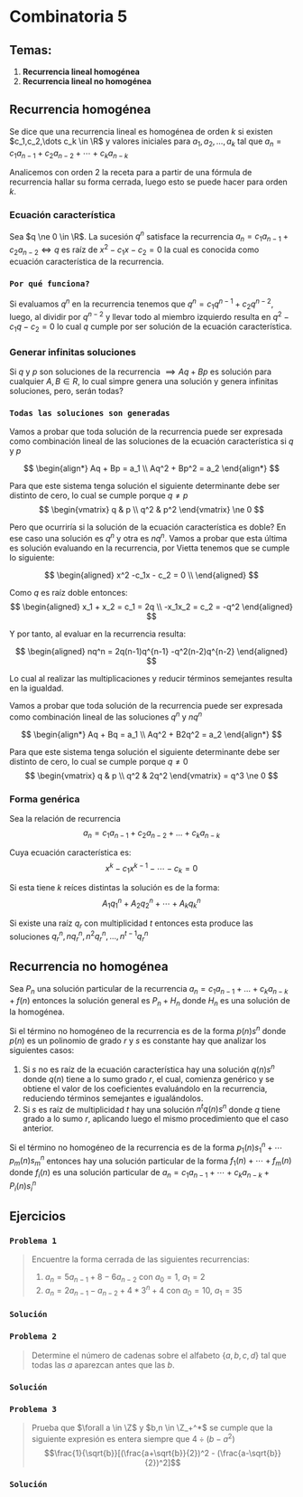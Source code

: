 # Combinatoria 5

## Temas:
1. **Recurrencia lineal homogénea**
2. **Recurrencia lineal no homogénea**

## Recurrencia homogénea
Se dice que una recurrencia lineal es homogénea  de orden $k$ si existen $c_1,c_2,\dots c_k \in \R$ y valores iniciales para $a_1,a_2,\dots,a_k$ tal que $a_n = c_1a_{n-1} + c_2a_{n-2} + \cdots + c_ka_{n-k}$

Analicemos con orden 2 la receta para a partir de una fórmula de recurrencia hallar su forma cerrada, luego esto se puede hacer para orden $k$.

### Ecuación característica
Sea $q \ne 0 \in \R$. La sucesión $q^n$ satisface la recurrencia $a_n = c_1a_{n-1} + c_2a_{n-2} \iff q$ es raíz de $x^2 - c_1x - c_2 = 0$ la cual es conocida como ecuación característica de la recurrencia.

### `Por qué funciona?`
Si evaluamos $q^n$ en la recurrencia tenemos que $q^n = c_1q^{n-1} + c_2q^{n-2}$, luego, al dividir por $q^{n-2}$ y llevar todo al miembro izquierdo resulta en $q^2 - c_1q - c_2 = 0$ lo cual $q$ cumple por ser solución de la ecuación característica.

### Generar infinitas soluciones
Si $q$ y $p$ son soluciones de la recurrencia $\implies Aq + Bp$ es solución para cualquier $A,B \in R$, lo cual simpre genera una solución y genera infinitas soluciones, pero, serán todas?

### `Todas las soluciones son generadas`
Vamos a probar que toda solución de la recurrencia puede ser expresada como combinación lineal de las soluciones de la ecuación característica si $q$ y $p$

$$
\begin{align*}
Aq   + Bp   = a_1 \\
Aq^2 + Bp^2 = a_2
\end{align*}
$$

Para que este sistema tenga solución el siguiente determinante debe ser distinto de cero, lo cual se cumple porque $q \ne p$
$$
\begin{vmatrix}
q   & p  \\
q^2 & p^2
\end{vmatrix}
\ne 0
$$

Pero que ocurriría si la solución de la ecuación característica es doble? En ese caso una solución es $q^n$ y otra es $nq^n$. Vamos a probar que esta última es solución evaluando en la recurrencia, por Vietta tenemos que se cumple lo siguiente:

$$
\begin{aligned}
    x^2 -c_1x - c_2 = 0 \\
\end{aligned}
$$

Como $q$ es raíz doble entonces:
$$
\begin{aligned}
    x_1 + x_2 = c_1 = 2q \\
    -x_1x_2 = c_2 = -q^2
\end{aligned}
$$

Y por tanto, al evaluar en la recurrencia resulta:

$$
\begin{aligned}
nq^n = 2q(n-1)q^{n-1} -q^2(n-2)q^{n-2}
\end{aligned}
$$

Lo cual al realizar las multiplicaciones y reducir términos semejantes resulta en la igualdad.

Vamos a probar que toda solución de la recurrencia puede ser expresada como combinación lineal de las soluciones $q^n$ y $nq^n$

$$
\begin{align*}
Aq   + Bq   = a_1 \\
Aq^2 + B2q^2 = a_2
\end{align*}
$$ 

Para que este sistema tenga solución el siguiente determinante debe ser distinto de cero, lo cual se cumple porque $q \ne 0$
$$
\begin{vmatrix}
q   & p  \\
q^2 & 2q^2
\end{vmatrix}
= q^3 \ne 0
$$

### Forma genérica
Sea la relación de recurrencia 
$$a_n = c_1a_{n-1} + c_2a_{n-2} + \ldots + c_ka_{n-k}$$ 

Cuya ecuación característica es:
$$x^k - c_1x^{k-1} - \cdots - c_k = 0$$

Si esta tiene $k$ reíces distintas la solución es de la forma:
$$A_1q_1^n + A_2q_2^n + \cdots + A_kq_k^n$$

Si existe una raíz $q_r$ con multiplicidad $t$ entonces esta produce las soluciones $q_r^n, nq_r^n, n^2q_r^n, \ldots, n^{t-1}q_r^n$

## Recurrencia no homogénea
Sea $P_n$ una solución particular de la recurrencia $a_n = c_1a_{n-1} + \ldots + c_ka_{n-k} + f(n)$ entonces la solución general es $P_n + H_n$ donde $H_n$ es una solución de la homogénea.

Si el término no homogéneo de la recurrencia es de la forma $p(n)s^n$ donde $p(n)$ es un polinomio de grado $r$ y $s$ es constante hay que analizar los siguientes casos:
1. Si $s$ no es raíz de la ecuación característica hay una solución $q(n)s^n$ donde $q(n)$ tiene a lo sumo grado $r$, el cual, comienza genérico y se obtiene el valor de los coeficientes evaluándolo en la recurrencia, reduciendo términos semejantes e igualándolos.
2. Si $s$ es raíz de multiplicidad $t$ hay una solución $n^tq(n)s^n$ donde $q$ tiene grado a lo sumo $r$, aplicando luego el mismo procedimiento que el caso anterior.

Si el término no homogéneo de la recurrencia es de la forma $p_1(n)s_1^n + \cdots p_m(n)s_m^n$ entonces hay una solución particular de la forma $f_1(n) + \cdots + f_m(n)$ donde $f_i(n)$ es una solución particular de $a_n = c_1a_{n-1} + \cdots + c_ka_{n-k} + P_i(n)s_i^n$

## Ejercicios

### `Problema 1`
> Encuentre la forma cerrada de las siguientes recurrencias:
> 1. $a_n = 5a_{n-1} + 8 - 6a_{n-2}$ con $a_0=1$, $a_1=2$
> 2. $a_n = 2a_{n-1} - a_{n-2} + 4*3^n + 4$ con $a_0=10$, $a_1=35$

### `Solución`

### `Problema 2`
> Determine el número de cadenas sobre el alfabeto $\{a,b,c,d\}$ tal que todas las $a$ aparezcan antes que las $b$.

### `Solución`

### `Problema 3`
> Prueba que $\forall a \in \Z$ y $b,n \in \Z_+^*$ se cumple que la siguiente expresión es entera siempre que $4 \div (b-a^2)$
> $$\frac{1}{\sqrt{b}}[(\frac{a+\sqrt{b}}{2})^2 - (\frac{a-\sqrt{b}}{2})^2]$$

### `Solución`